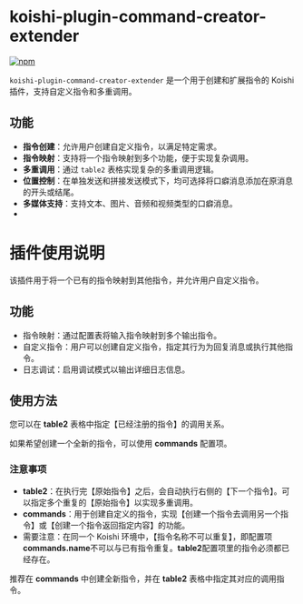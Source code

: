 # koishi-plugin-command-creator-extender

[![npm](https://img.shields.io/npm/v/koishi-plugin-command-creator-extender?style=flat-square)](https://www.npmjs.com/package/koishi-plugin-command-creator-extender)

`koishi-plugin-command-creator-extender` 是一个用于创建和扩展指令的 Koishi 插件，支持自定义指令和多重调用。

## 功能

- **指令创建**：允许用户创建自定义指令，以满足特定需求。
- **指令映射**：支持将一个指令映射到多个功能，便于实现复杂调用。
- **多重调用**：通过 `table2` 表格实现复杂的多重调用逻辑。
- **位置控制**：在单独发送和拼接发送模式下，均可选择将口癖消息添加在原消息的开头或结尾。
- **多媒体支持**：支持文本、图片、音频和视频类型的口癖消息。
- 
<!DOCTYPE html>
<html lang="zh">
<head>
<meta charset="UTF-8">
<meta name="viewport" content="width=device-width, initial-scale=1.0">
<title>插件使用说明</title>
</head>
<body>
<h1>插件使用说明</h1>
<p>该插件用于将一个已有的指令映射到其他指令，并允许用户自定义指令。</p>
<h2>功能</h2>
<ul>
<li>指令映射：通过配置表将输入指令映射到多个输出指令。</li>
<li>自定义指令：用户可以创建自定义指令，指定其行为为回复消息或执行其他指令。</li>
<li>日志调试：启用调试模式以输出详细日志信息。</li>
</ul>
<h2>使用方法</h2>
<p>您可以在 <strong>table2</strong> 表格中指定【已经注册的指令】的调用关系。</p>
<p>如果希望创建一个全新的指令，可以使用 <strong>commands</strong> 配置项。</p>
<h3>注意事项</h3>
<ul>
<li><strong>table2</strong>：在执行完【原始指令】之后，会自动执行右侧的【下一个指令】。可以指定多个重复的【原始指令】以实现多重调用。</li>
<li><strong>commands</strong>：用于创建自定义的指令，实现【创建一个指令去调用另一个指令】或【创建一个指令返回指定内容】的功能。</li>
<li>需要注意：在同一个 Koishi 环境中，【指令名称不可以重复】，即配置项<strong>commands.name</strong>不可以与已有指令重复。<strong>table2</strong>配置项里的指令必须都已经存在。</li>
</ul>
<p>推荐在 <strong>commands</strong> 中创建全新指令，并在 <strong>table2</strong> 表格中指定其对应的调用指令。</p>
</body>
</html>